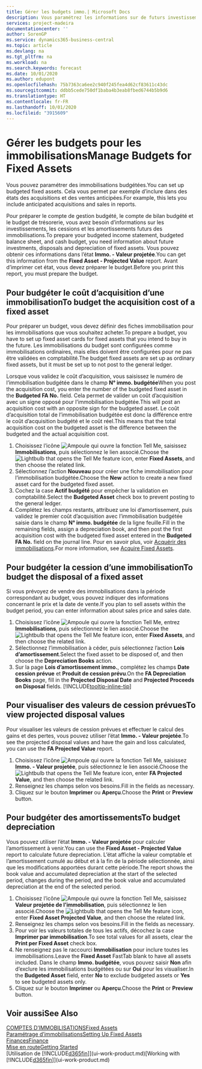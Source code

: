 ```yaml
---
title: Gérer les budgets immo.| Microsoft Docs
description: Vous paramétrez les informations sur de futurs investissements, cessions, et amortissements d’immobilisations pour préparer les budgets et les prévisions.
services: project-madeira
documentationcenter: ''
author: SorenGP
ms.service: dynamics365-business-central
ms.topic: article
ms.devlang: na
ms.tgt_pltfrm: na
ms.workload: na
ms.search.keywords: forecast
ms.date: 10/01/2020
ms.author: edupont
ms.openlocfilehash: 75b7363ca6ee2c940f245fea4d62cf83611c43dc
ms.sourcegitcommit: ddbb5cede750df1baba4b3eab8fbed6744b5b9d6
ms.translationtype: HT
ms.contentlocale: fr-FR
ms.lasthandoff: 10/01/2020
ms.locfileid: "3915609"
---
```

# <a name="manage-budgets-for-fixed-assets"></a><span data-ttu-id="36249-103">Gérer les budgets pour les immobilisations</span><span class="sxs-lookup"><span data-stu-id="36249-103">Manage Budgets for Fixed Assets</span></span>
<span data-ttu-id="36249-104">Vous pouvez paramétrer des immobilisations budgétées.</span><span class="sxs-lookup"><span data-stu-id="36249-104">You can set up budgeted fixed assets.</span></span> <span data-ttu-id="36249-105">Cela vous permet par exemple d’inclure dans des états des acquisitions et des ventes anticipées.</span><span class="sxs-lookup"><span data-stu-id="36249-105">For example, this lets you include anticipated acquisitions and sales in reports.</span></span>  

<span data-ttu-id="36249-106">Pour préparer le compte de gestion budgété, le compte de bilan budgété et le budget de trésorerie, vous avez besoin d’informations sur les investissements, les cessions et les amortissements futurs des immobilisations.</span><span class="sxs-lookup"><span data-stu-id="36249-106">To prepare your budgeted income statement, budgeted balance sheet, and cash budget, you need information about future investments, disposals and depreciation of fixed assets.</span></span> <span data-ttu-id="36249-107">Vous pouvez obtenir ces informations dans l’état **Immo. - Valeur projetée**.</span><span class="sxs-lookup"><span data-stu-id="36249-107">You can get this information from the **Fixed Asset - Projected Value** report.</span></span> <span data-ttu-id="36249-108">Avant d’imprimer cet état, vous devez préparer le budget.</span><span class="sxs-lookup"><span data-stu-id="36249-108">Before you print this report, you must prepare the budget.</span></span>  

## <a name="to-budget-the-acquisition-cost-of-a-fixed-asset"></a><span data-ttu-id="36249-109">Pour budgéter le coût d’acquisition d’une immobilisation</span><span class="sxs-lookup"><span data-stu-id="36249-109">To budget the acquisition cost of a fixed asset</span></span>
<span data-ttu-id="36249-110">Pour préparer un budget, vous devez définir des fiches immobilisation pour les immobilisations que vous souhaitez acheter.</span><span class="sxs-lookup"><span data-stu-id="36249-110">To prepare a budget, you have to set up fixed asset cards for fixed assets that you intend to buy in the future.</span></span> <span data-ttu-id="36249-111">Les immobilisations du budget sont configurées comme immobilisations ordinaires, mais elles doivent être configurées pour ne pas être validées en comptabilité.</span><span class="sxs-lookup"><span data-stu-id="36249-111">The budget fixed assets are set up as ordinary fixed assets, but it must be set up to not post to the general ledger.</span></span>

<span data-ttu-id="36249-112">Lorsque vous validez le coût d’acquisition, vous saisissez le numéro de l’immobilisation budgétée dans le champ **N° immo. budgétée**</span><span class="sxs-lookup"><span data-stu-id="36249-112">When you post the acquisition cost, you enter the number of the budgeted fixed asset in the **Budgeted FA No.** field.</span></span> <span data-ttu-id="36249-113">Cela permet de valider un coût d’acquisition avec un signe opposé pour l’immobilisation budgétée.</span><span class="sxs-lookup"><span data-stu-id="36249-113">This will post an acquisition cost with an opposite sign for the budgeted asset.</span></span> <span data-ttu-id="36249-114">Le coût d’acquisition total de l’immobilisation budgétée est donc la différence entre le coût d’acquisition budgété et le coût réel.</span><span class="sxs-lookup"><span data-stu-id="36249-114">This means that the total acquisition cost on the budgeted asset is the difference between the budgeted and the actual acquisition cost.</span></span>

1. <span data-ttu-id="36249-115">Choisissez l’icône ![Ampoule qui ouvre la fonction Tell Me](media/ui-search/search_small.png "Dites-moi ce que vous voulez faire"), saisissez **Immobilisations**, puis sélectionnez le lien associé.</span><span class="sxs-lookup"><span data-stu-id="36249-115">Choose the ![Lightbulb that opens the Tell Me feature](media/ui-search/search_small.png "Tell me what you want to do") icon, enter **Fixed Assets**, and then choose the related link.</span></span>
2. <span data-ttu-id="36249-116">Sélectionnez l’action **Nouveau** pour créer une fiche immobilisation pour l’immobilisation budgétée.</span><span class="sxs-lookup"><span data-stu-id="36249-116">Choose the **New** action to create a new fixed asset card for the budgeted fixed asset.</span></span>
3. <span data-ttu-id="36249-117">Cochez la case **Actif budgété** pour empêcher la validation en comptabilité.</span><span class="sxs-lookup"><span data-stu-id="36249-117">Select the **Budgeted Asset** check box to prevent posting to the general ledger.</span></span>
4. <span data-ttu-id="36249-118">Complétez les champs restants, attribuez une loi d’amortissement, puis validez le premier coût d’acquisition avec l’immobilisation budgétée saisie dans le champ **N° immo. budgétée** de la ligne feuille.</span><span class="sxs-lookup"><span data-stu-id="36249-118">Fill in the remaining fields, assign a depreciation book, and then post the first acquisition cost with the budgeted fixed asset entered in the **Budgeted FA No.** field on the journal line.</span></span> <span data-ttu-id="36249-119">Pour en savoir plus, voir [Acquérir des immobilisations](fa-how-acquire.md).</span><span class="sxs-lookup"><span data-stu-id="36249-119">For more information, see [Acquire Fixed Assets](fa-how-acquire.md).</span></span>

## <a name="to-budget-the-disposal-of-a-fixed-asset"></a><span data-ttu-id="36249-120">Pour budgéter la cession d’une immobilisation</span><span class="sxs-lookup"><span data-stu-id="36249-120">To budget the disposal of a fixed asset</span></span>
<span data-ttu-id="36249-121">Si vous prévoyez de vendre des immobilisations dans la période correspondant au budget, vous pouvez indiquer des informations concernant le prix et la date de vente.</span><span class="sxs-lookup"><span data-stu-id="36249-121">If you plan to sell assets within the budget period, you can enter information about sales price and sales date.</span></span>

1. <span data-ttu-id="36249-122">Choisissez l’icône ![Ampoule qui ouvre la fonction Tell Me](media/ui-search/search_small.png "Dites-moi ce que vous voulez faire"), entrez **Immobilisations**, puis sélectionnez le lien associé.</span><span class="sxs-lookup"><span data-stu-id="36249-122">Choose the ![Lightbulb that opens the Tell Me feature](media/ui-search/search_small.png "Tell me what you want to do") icon, enter **Fixed Assets**, and then choose the related link.</span></span>
2. <span data-ttu-id="36249-123">Sélectionnez l’immobilisation à céder, puis sélectionnez l’action **Lois d’amortissement**.</span><span class="sxs-lookup"><span data-stu-id="36249-123">Select the fixed asset to be disposed of, and then choose the **Depreciation Books** action.</span></span>
3. <span data-ttu-id="36249-124">Sur la page **Lois d’amortissement immo.**, complétez les champs **Date cession prévue** et **Produit de cession prévu**.</span><span class="sxs-lookup"><span data-stu-id="36249-124">On the **FA Depreciation Books** page, fill in the **Projected Disposal Date** and **Projected Proceeds on Disposal** fields.</span></span> [!INCLUDE[tooltip-inline-tip](includes/tooltip-inline-tip_md.md)]

## <a name="to-view-projected-disposal-values"></a><span data-ttu-id="36249-125">Pour visualiser des valeurs de cession prévues</span><span class="sxs-lookup"><span data-stu-id="36249-125">To view projected disposal values</span></span>
<span data-ttu-id="36249-126">Pour visualiser les valeurs de cession prévues et effectuer le calcul des gains et des pertes, vous pouvez utiliser l’état **Immo. - Valeur projetée**.</span><span class="sxs-lookup"><span data-stu-id="36249-126">To see the projected disposal values and have the gain and loss calculated, you can use the **FA Projected Value** report.</span></span>

1. <span data-ttu-id="36249-127">Choisissez l’icône ![Ampoule qui ouvre la fonction Tell Me](media/ui-search/search_small.png "Dites-moi ce que vous voulez faire"), saisissez **Immo. - Valeur projetée**, puis sélectionnez le lien associé.</span><span class="sxs-lookup"><span data-stu-id="36249-127">Choose the ![Lightbulb that opens the Tell Me feature](media/ui-search/search_small.png "Tell me what you want to do") icon, enter **FA Projected Value**, and then choose the related link.</span></span>
2. <span data-ttu-id="36249-128">Renseignez les champs selon vos besoins.</span><span class="sxs-lookup"><span data-stu-id="36249-128">Fill in the fields as necessary.</span></span>
3. <span data-ttu-id="36249-129">Cliquez sur le bouton **Imprimer** ou **Aperçu**.</span><span class="sxs-lookup"><span data-stu-id="36249-129">Choose the **Print** or **Preview** button.</span></span>

## <a name="to-budget-depreciation"></a><span data-ttu-id="36249-130">Pour budgéter des amortissements</span><span class="sxs-lookup"><span data-stu-id="36249-130">To budget depreciation</span></span>
<span data-ttu-id="36249-131">Vous pouvez utiliser l’état **Immo. - Valeur projetée** pour calculer l’amortissement à venir.</span><span class="sxs-lookup"><span data-stu-id="36249-131">You can use the **Fixed Asset - Projected Value** report to calculate future depreciation.</span></span> <span data-ttu-id="36249-132">L’état affiche la valeur comptable et l’amortissement cumulé au début et à la fin de la période sélectionnée, ainsi que les modifications apportées durant cette période.</span><span class="sxs-lookup"><span data-stu-id="36249-132">The report shows the book value and accumulated depreciation at the start of the selected period, changes during the period, and the book value and accumulated depreciation at the end of the selected period.</span></span>

1. <span data-ttu-id="36249-133">Choisissez l’icône ![Ampoule qui ouvre la fonction Tell Me](media/ui-search/search_small.png "Dites-moi ce que vous voulez faire"), saisissez **Valeur projetée de l’immobilisation**, puis sélectionnez le lien associé.</span><span class="sxs-lookup"><span data-stu-id="36249-133">Choose the ![Lightbulb that opens the Tell Me feature](media/ui-search/search_small.png "Tell me what you want to do") icon, enter **Fixed Asset Projected Value**, and then choose the related link.</span></span>
2. <span data-ttu-id="36249-134">Renseignez les champs selon vos besoins.</span><span class="sxs-lookup"><span data-stu-id="36249-134">Fill in the fields as necessary.</span></span>
3. <span data-ttu-id="36249-135">Pour voir les valeurs totales de tous les actifs, décochez la case **Imprimer par immobilisation**.</span><span class="sxs-lookup"><span data-stu-id="36249-135">To see total values for all assets, clear the **Print per Fixed Asset** check box.</span></span>
4. <span data-ttu-id="36249-136">Ne renseignez pas le raccourci **Immobilisation** pour inclure toutes les immobilisations.</span><span class="sxs-lookup"><span data-stu-id="36249-136">Leave the **Fixed Asset** FastTab blank to have all assets included.</span></span> <span data-ttu-id="36249-137">Dans le champ **Immo. budgétée**, vous pouvez saisir **Non** afin d’exclure les immobilisations budgétées ou sur **Oui** pour les visualiser.</span><span class="sxs-lookup"><span data-stu-id="36249-137">In the **Budgeted Asset** field, enter **No** to exclude budgeted assets or **Yes** to see budgeted assets only.</span></span>
5. <span data-ttu-id="36249-138">Cliquez sur le bouton **Imprimer** ou **Aperçu**.</span><span class="sxs-lookup"><span data-stu-id="36249-138">Choose the **Print** or **Preview** button.</span></span>

## <a name="see-also"></a><span data-ttu-id="36249-139">Voir aussi</span><span class="sxs-lookup"><span data-stu-id="36249-139">See Also</span></span>
[<span data-ttu-id="36249-140">COMPTES D’IMMOBILISATIONS</span><span class="sxs-lookup"><span data-stu-id="36249-140">Fixed Assets</span></span>](fa-manage.md)  
[<span data-ttu-id="36249-141">Paramétrage d’immobilisations</span><span class="sxs-lookup"><span data-stu-id="36249-141">Setting Up Fixed Assets</span></span>](fa-setup.md)  
[<span data-ttu-id="36249-142">Finances</span><span class="sxs-lookup"><span data-stu-id="36249-142">Finance</span></span>](finance.md)  
[<span data-ttu-id="36249-143">Mise en route</span><span class="sxs-lookup"><span data-stu-id="36249-143">Getting Started</span></span>](product-get-started.md)  
<span data-ttu-id="36249-144">[Utilisation de [!INCLUDE[d365fin](includes/d365fin_md.md)]](ui-work-product.md)</span><span class="sxs-lookup"><span data-stu-id="36249-144">[Working with [!INCLUDE[d365fin](includes/d365fin_md.md)]](ui-work-product.md)</span></span>
